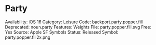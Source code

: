 # Party

Availability: iOS 16
Category: Leisure
Code: backport.party.popper.fill
Deprecated: noun.party
Features: Weights
File: party.popper.fill.svg
Free: Yes
Source: Apple SF Symbols
Status: Released
Symbol: party.popper.fill2x.png